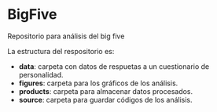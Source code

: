 # BigFive
Repositorio para análisis del big five

La estructura del respositorio es:

* **data**: carpeta con datos de respuetas a un cuestionario de personalidad.
* **figures**: carpeta para los gráficos de los análisis.
* **products**: carpeta para almacenar datos procesados.
* **source**: carpeta para guardar códigos de los análisis.

